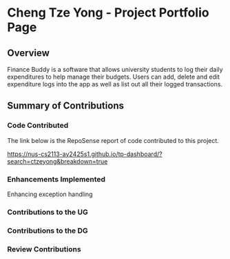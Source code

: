 # Cheng Tze Yong - Project Portfolio Page

## Overview

Finance Buddy is a software that allows university students to log their daily expenditures
to help manage their budgets. Users can add, delete and edit expenditure logs
into the app as well as list out all their logged transactions.

## Summary of Contributions

### Code Contributed

The link below is the RepoSense report of code contributed to this project.

https://nus-cs2113-ay2425s1.github.io/tp-dashboard/?search=ctzeyong&breakdown=true

### Enhancements Implemented

Enhancing exception handling



### Contributions to the UG

### Contributions to the DG

### Review Contributions